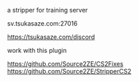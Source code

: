 a stripper for training server

sv.tsukasaze.com:27016

https://tsukasaze.com/discord

work with this plugin

https://github.com/Source2ZE/CS2Fixes
https://github.com/Source2ZE/StripperCS2
